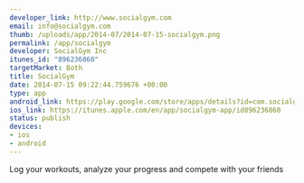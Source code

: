 ```yaml
--- 
developer_link: http://www.socialgym.com
email: info@socialgym.com
thumb: /uploads/app/2014-07/2014-07-15-socialgym.png
permalink: /app/socialgym
developer: SocialGym Inc
itunes_id: "896236860"
targetMarket: Both
title: SocialGym
date: 2014-07-15 09:22:44.759676 +00:00
type: app
android_link: https://play.google.com/store/apps/details?id=com.socialgym
ios_link: https://itunes.apple.com/en/app/socialgym-app/id896236860
status: publish
devices: 
- ios
- android
---
```


Log your workouts, analyze your progress and compete with your friends
